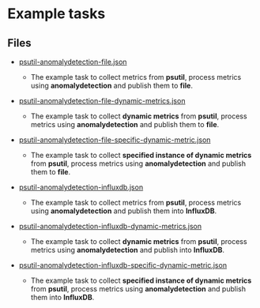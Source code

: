 # Example tasks

## Files
- [psutil-anomalydetection-file.json](psutil-anomalydetection-file.json) 
    - The example task to collect metrics from **psutil**, process metrics using **anomalydetection** and publish them to **file**.
    
- [psutil-anomalydetection-file-dynamic-metrics.json](psutil-anomalydetection-file-dynamic-metrics.json) 
    - The example task to collect **dynamic metrics** from **psutil**, process metrics using **anomalydetection** and publish them to **file**.
    
- [psutil-anomalydetection-file-specific-dynamic-metric.json](psutil-anomalydetection-file-specific-dynamic-metric.json) 
    - The example task to collect **specified instance of dynamic metrics** from **psutil**, process metrics using **anomalydetection** and publish them to **file**.
        
- [psutil-anomalydetection-influxdb.json](psutil-anomalydetection-influxdb.json) 
    - The example task to collect metrics from **psutil**, process metrics using **anomalydetection** and publish them into **InfluxDB**.
    
- [psutil-anomalydetection-influxdb-dynamic-metrics.json](psutil-anomalydetection-influxdb-dynamic-metrics.json) 
    - The example task to collect **dynamic metrics** from **psutil**, process metrics using **anomalydetection** and publish into **InfluxDB**.
    
- [psutil-anomalydetection-influxdb-specific-dynamic-metric.json](psutil-anomalydetection-influxdb-specific-dynamic-metric.json) 
    - The example task to collect **specified instance of dynamic metrics** from **psutil**, process metrics using **anomalydetection** and publish them into **InfluxDB**.
        
